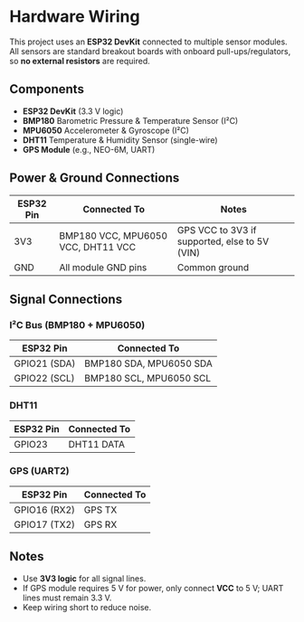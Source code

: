 # Hardware Wiring

This project uses an **ESP32 DevKit** connected to multiple sensor modules.  
All sensors are standard breakout boards with onboard pull-ups/regulators, so **no external resistors** are required.

## Components
- **ESP32 DevKit** (3.3 V logic)
- **BMP180** Barometric Pressure & Temperature Sensor (I²C)
- **MPU6050** Accelerometer & Gyroscope (I²C)
- **DHT11** Temperature & Humidity Sensor (single-wire)
- **GPS Module** (e.g., NEO-6M, UART)

## Power & Ground Connections
| ESP32 Pin | Connected To | Notes |
|-----------|-------------|-------|
| 3V3       | BMP180 VCC, MPU6050 VCC, DHT11 VCC | GPS VCC to 3V3 if supported, else to 5V (VIN) |
| GND       | All module GND pins | Common ground |

## Signal Connections
### I²C Bus (BMP180 + MPU6050)
| ESP32 Pin | Connected To |
|-----------|--------------|
| GPIO21 (SDA) | BMP180 SDA, MPU6050 SDA |
| GPIO22 (SCL) | BMP180 SCL, MPU6050 SCL |

### DHT11
| ESP32 Pin | Connected To |
|-----------|--------------|
| GPIO23    | DHT11 DATA   |

### GPS (UART2)
| ESP32 Pin  | Connected To |
|------------|--------------|
| GPIO16 (RX2) | GPS TX     |
| GPIO17 (TX2) | GPS RX     |

## Notes
- Use **3V3 logic** for all signal lines.
- If GPS module requires 5 V for power, only connect **VCC** to 5 V; UART lines must remain 3.3 V.
- Keep wiring short to reduce noise.
